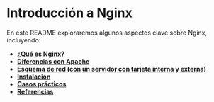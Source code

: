 # Introducción a Nginx  

En este README exploraremos algunos aspectos clave sobre Nginx, incluyendo:  

- **[¿Qué es Nginx?](QuéesNginx.md)**
- **[Diferencias con Apache](Diferencias.md)**  
- **[Esquema de red (con un servidor con tarjeta interna y externa)](Red.md)**
- **[Instalación](Instalación.md)**  
- **[Casos prácticos](CasosPracticos.md)**  
- **[Referencias](Ref.md)**  
